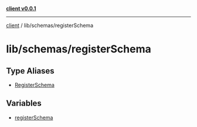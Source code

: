 [**client v0.0.1**](../../../README.md)

***

[client](../../../README.md) / lib/schemas/registerSchema

# lib/schemas/registerSchema

## Type Aliases

- [RegisterSchema](type-aliases/RegisterSchema.md)

## Variables

- [registerSchema](variables/registerSchema.md)
